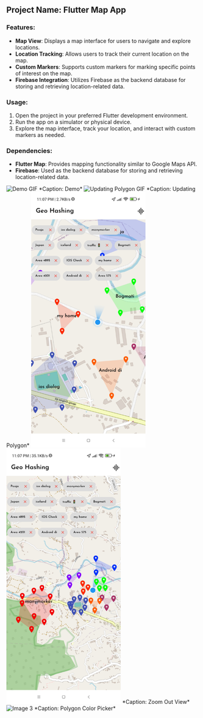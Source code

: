 ## Project Name: Flutter Map App

### Features:
- **Map View**: Displays a map interface for users to navigate and explore locations.
- **Location Tracking**: Allows users to track their current location on the map.
- **Custom Markers**: Supports custom markers for marking specific points of interest on the map.
- **Firebase Integration**: Utilizes Firebase as the backend database for storing and retrieving location-related data.

### Usage:
1. Open the project in your preferred Flutter development environment.
2. Run the app on a simulator or physical device.
3. Explore the map interface, track your location, and interact with custom markers as needed.

### Dependencies:
- **Flutter Map**: Provides mapping functionality similar to Google Maps API.
- **Firebase**: Used as the backend database for storing and retrieving location-related data.

<img src="geohash/outputs/demo.gif" alt="Demo GIF" width="300"/>
*Caption: Demo*

<img src="geohash/outputs/demo2.gif" alt="Updating Polygon GIF" width="300"/>
*Caption: Updating Polygon*

<img src="/outputs/1.jpg" alt="Image 1" width="300"/>

<img src="/outputs/2.jpg" alt="Image 2" width="300"/>
*Caption: Zoom Out View*

<img src="geohash/outputs/3.jpg" alt="Image 3" width="300"/>
*Caption: Polygon Color Picker*
